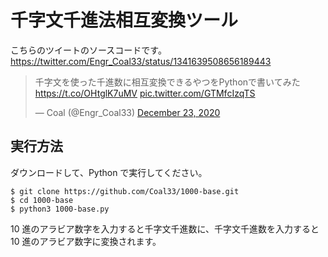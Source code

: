 # 千字文千進法相互変換ツール

こちらのツイートのソースコードです。
https://twitter.com/Engr_Coal33/status/1341639508656189443

<blockquote class="twitter-tweet"><p lang="ja" dir="ltr">千字文を使った千進数に相互変換できるやつをPythonで書いてみた <a href="https://t.co/OHtglK7uMV">https://t.co/OHtglK7uMV</a> <a href="https://t.co/GTMfcIzqTS">pic.twitter.com/GTMfcIzqTS</a></p>&mdash; Coal (@Engr_Coal33) <a href=https://twitter.com/Engr_Coal33/status/1341639508656189443?ref_src=twsrc%5Etfw">December 23, 2020</a></blockquote>

## 実行方法

ダウンロードして、Python で実行してください。

```
$ git clone https://github.com/Coal33/1000-base.git
$ cd 1000-base
$ python3 1000-base.py
```

10 進のアラビア数字を入力すると千字文千進数に、千字文千進数を入力すると 10 進のアラビア数字に変換されます。
